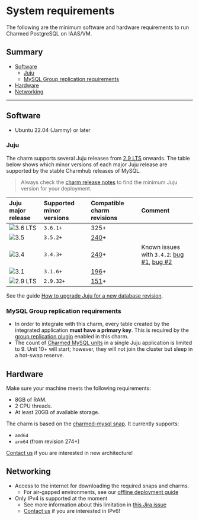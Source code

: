 # System requirements

The following are the minimum software and hardware requirements to run Charmed PostgreSQL on IAAS/VM.

## Summary

* [Software](#software)
  * [Juju](#juju)
  * [MySQL Group replication requirements](#mysql-group-replication-requirements)
* [Hardware](#hardware)
* [Networking](#networking)

---

## Software
* Ubuntu 22.04 (Jammy) or later

### Juju

The charm supports several Juju releases from [2.9 LTS](https://juju.is/docs/juju/roadmap#juju-juju-29) onwards. The table below shows which minor versions of each major Juju release are supported by the stable Charmhub releases of MySQL. 
> Always check the [charm release notes](/t/11881) to find the minimum Juju version for your deployment.

| Juju major release | Supported minor versions | Compatible charm revisions |Comment |
|:--------|:-----|:-----|:-----|
| ![3.6 LTS] | `3.6.1+` | 325+ |     |
| ![3.5] | `3.5.2+` | [240]+ |     |
| ![3.4] | `3.4.3+` | [240]+ | Known issues with `3.4.2`: [bug #1](https://bugs.launchpad.net/juju/+bug/2065284), [bug #2](https://bugs.launchpad.net/juju/+bug/2064772)   |
| ![3.1] | `3.1.6+` | [196]+ |     |
| ![2.9 LTS] | `2.9.32+` | [151]+ |     |

See the guide [How to upgrade Juju for a new database revision](/t/14325).

### MySQL Group replication requirements
* In order to integrate with this charm, every table created by the integrated application **must have a primary key**. This is required by the [group replication plugin](https://dev.mysql.com/doc/refman/8.0/en/group-replication-requirements.html) enabled in this charm.
* The count of [Charmed MySQL units](https://dev.mysql.com/doc/refman/8.0/en/group-replication-limitations.html) in a single Juju application is limited to 9. Unit 10+ will start; however, they will not join the cluster but sleep in a hot-swap reserve.

## Hardware

Make sure your machine meets the following requirements:
- 8GB of RAM.
- 2 CPU threads.
- At least 20GB of available storage.

The charm is based on the [charmed-mysql snap](https://snapcraft.io/charmed-mysql). It currently supports:
* `amd64`
* `arm64` (from revision 274+)

 [Contact us](/t/11867) if you are interested in new architecture!

## Networking
* Access to the internet for downloading the required snaps and charms.
  * For air-gapped environments, see our [offline deployment guide](/t/15747)
* Only IPv4 is supported at the moment
  * See more information about this limitation in [this Jira issue](https://warthogs.atlassian.net/browse/DPE-4695)
  * [Contact us](/t/11867) if you are interested in IPv6!


<!-- BADGES -->
[2.9 LTS]: https://img.shields.io/badge/2.9_LTS-%23E95420?label=Juju
[3.1]: https://img.shields.io/badge/3.1-%23E95420?label=Juju
[3.4]: https://img.shields.io/badge/3.4-%23E95420?label=Juju
[3.5]: https://img.shields.io/badge/3.5-%23E95420?label=Juju
[3.6 LTS]: https://img.shields.io/badge/3.6_LTS-%23E95420?label=Juju

<!-- LINKS -->
[240]: /t/14071
[196]: /t/11883
[151]: /t/11882